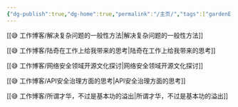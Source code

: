 ```yaml
---
{"dg-publish":true,"dg-home":true,"permalink":"/主页/","tags":["gardenEntry"],"dgPassFrontmatter":true,"created":"2023-12-19T12:38:19.444+08:00"}
---
```




[[😅 工作博客/解决复杂问题的一般性方法\|解决复杂问题的一般性方法]]

[[😅 工作博客/陆奇在工作上给我带来的思考\|陆奇在工作上给我带来的思考]]

[[😅 工作博客/网络安全领域开源文化探讨\|网络安全领域开源文化探讨]]

[[😅 工作博客/API安全治理方面的思考\|API安全治理方面的思考]]

[[😅 工作博客/所谓才华，不过是基本功的溢出\|所谓才华，不过是基本功的溢出]]

